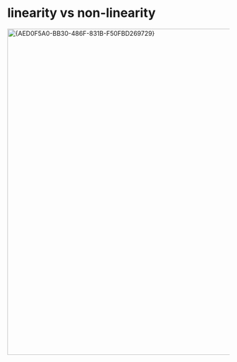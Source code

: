 # linearity vs non-linearity
<img width="1589" height="741" alt="{AED0F5A0-BB30-486F-831B-F50FBD269729}" src="https://github.com/user-attachments/assets/58b7f807-438b-4f4e-a4a3-ebf8c12a7e0b" />
